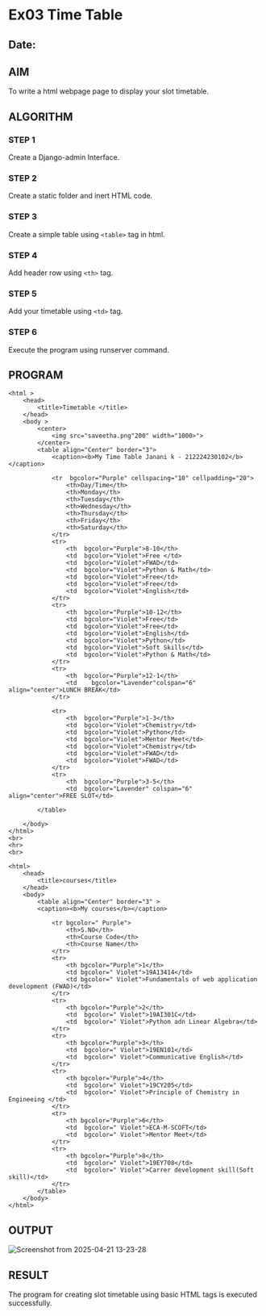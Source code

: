 # Ex03 Time Table
## Date:

## AIM
To write a html webpage page to display your slot timetable.

## ALGORITHM
### STEP 1
Create a Django-admin Interface.

### STEP 2
Create a static folder and inert HTML code.

### STEP 3
Create a simple table using ```<table>``` tag in html.

### STEP 4
Add header row using ```<th>``` tag.

### STEP 5
Add your timetable using ```<td>``` tag.

### STEP 6
Execute the program using runserver command.

## PROGRAM

```
<html >
    <head>
        <title>Timetable </title>
    </head>
    <body >
        <center>
            <img src="saveetha.png"200" width="1000>">
        </center>
        <table align="Center" border="3">
            <caption><b>My Time Table Janani k - 212224230102</b></caption>
            
            <tr  bgcolor="Purple" cellspacing="10" cellpadding="20">
                <th>Day/Time</th>
                <th>Monday</th>
                <th>Tuesday</th>
                <th>Wednesday</th>
                <th>Thursday</th>
                <th>Friday</th>
                <th>Saturday</th>
            </tr>
            <tr>
                <th  bgcolor="Purple">8-10</th>
                <td  bgcolor="Violet">Free </td>
                <td  bgcolor="Violet">FWAD</td>
                <td  bgcolor="Violet">Python & Math</td>
                <td  bgcolor="Violet">Free</td>
                <td  bgcolor="Violet">Free</td>
                <td  bgcolor="Violet">English</td>
            </tr>
            <tr>
                <th  bgcolor="Purple">10-12</th>
                <td  bgcolor="Violet">Free</td>
                <td  bgcolor="Violet">Free</td>
                <td  bgcolor="Violet">English</td>
                <td  bgcolor="Violet">Python</td>
                <td  bgcolor="Violet">Soft Skills</td>
                <td  bgcolor="Violet">Python & Math</td>
            </tr>
            <tr>
                <th  bgcolor="Purple">12-1</th>
                <td    bgcolor="Lavender"colspan="6" align="center">LUNCH BREAK</td>
            </tr>

            <tr>
                <th  bgcolor="Purple">1-3</th>
                <td  bgcolor="Violet">Chemistry</td>
                <td  bgcolor="Violet">Python</td>
                <td  bgcolor="Violet">Mentor Meet</td>
                <td  bgcolor="Violet">Chemistry</td>
                <td  bgcolor="Violet">FWAD</td>
                <td  bgcolor="Violet">FWAD</td>
            </tr>
            <tr>
                <th  bgcolor="Purple">3-5</th>
                <td  bgcolor="Lavender" colspan="6" align="center">FREE SLOT</td>

        </table>    

    </body>
</html>
<br>
<hr>
<br>

<html>
    <head>
        <title>courses</title>
    </head>
    <body>
        <table align="Center" border="3" >
        <caption><b>My courses</b></caption>

            <tr bgcolor=" Purple">
                <th>S.NO</th>
                <th>Course Code</th>
                <th>Course Name</th>
            </tr>
            <tr>
                <th bgcolor="Purple">1</th>
                <td bgcolor=" Violet">19A13414</td>
                <td bgcolor=" Violet">Fundamentals of web application development (FWAD)</td>
            </tr>
            <tr>
                <th bgcolor="Purple">2</th>
                <td  bgcolor=" Violet">19AI301C</td>
                <td  bgcolor=" Violet">Python adn Linear Algebra</td>
            </tr>
            <tr>
                <th bgcolor="Purple">3</th>
                <td  bgcolor=" Violet">19EN101</td>
                <td  bgcolor=" Violet">Communicative English</td>
            </tr>
            <tr>
                <th bgcolor="Purple">4</th>
                <td  bgcolor=" Violet">19CY205</td>
                <td  bgcolor=" Violet">Principle of Chemistry in Engineeing </td>
            </tr>
            <tr>
                <th bgcolor="Purple">6</th>
                <td  bgcolor=" Violet">ECA-M-SCOFT</td>
                <td  bgcolor=" Violet">Mentor Meet</td>
            </tr>
            <tr>
                <th bgcolor="Purple">8</th>
                <td  bgcolor=" Violet">19EY708</td>
                <td  bgcolor=" Violet">Carrer development skill(Soft skill)</td>
            </tr>
        </table>
    </body>
</html>
```
## OUTPUT
![Screenshot from 2025-04-21 13-23-28](https://github.com/user-attachments/assets/f21bd771-e879-4ab6-9456-4ce6de981ed0)



## RESULT
The program for creating slot timetable using basic HTML tags is executed successfully.
